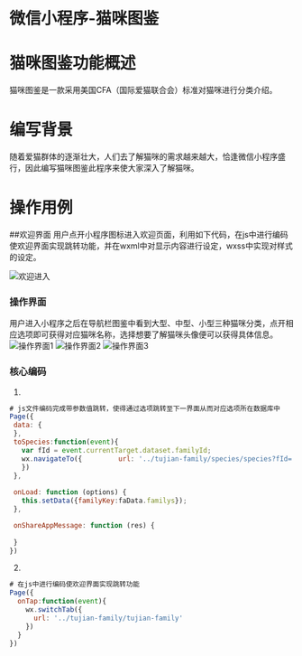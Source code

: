 # 微信小程序-猫咪图鉴
# 猫咪图鉴功能概述
猫咪图鉴是一款采用美国CFA（国际爱猫联合会）标准对猫咪进行分类介绍。
# 编写背景
随着爱猫群体的逐渐壮大，人们去了解猫咪的需求越来越大，恰逢微信小程序盛行，因此编写猫咪图鉴此程序来使大家深入了解猫咪。
# 操作用例
##欢迎界面
用户点开小程序图标进入欢迎页面，利用如下代码，在js中进行编码使欢迎界面实现跳转功能，并在wxml中对显示内容进行设定，wxss中实现对样式的设定。

 ![欢迎进入](image/welcome.png "欢迎进入猫咪图鉴")
 ### 操作界面
 用户进入小程序之后在导航栏图鉴中看到大型、中型、小型三种猫咪分类，点开相应选项即可获得对应猫咪名称，选择想要了解猫咪头像便可以获得具体信息。
 ![操作界面1](image/family.png "操作界面1")
 ![操作界面2](image/species.png "操作界面2")
 ![操作界面3](image/details.png "操作界面3")
 ### 核心编码
 1.
 ```javascript
# js文件编码完成带参数值跳转，使得通过选项跳转至下一界面从而对应选项所在数据库中
Page({
  data: {
  },
  toSpecies:function(event){
    var fId = event.currentTarget.dataset.familyId;
    wx.navigateTo({         url: '../tujian-family/species/species?fId='+fId     
    })
  },
  
  onLoad: function (options) {
    this.setData({familyKey:faData.familys});     
  },

  onShareAppMessage: function (res) {
       
  }
})
```
2.
```javascript
# 在js中进行编码使欢迎界面实现跳转功能
Page({
  onTap:function(event){
    wx.switchTab({
      url: '../tujian-family/tujian-family'
    })
  }
}) 
```